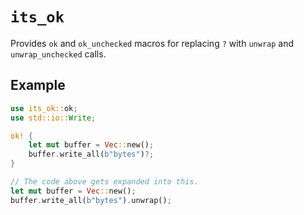 # `its_ok`

Provides `ok` and `ok_unchecked` macros for replacing `?` with `unwrap` and
`unwrap_unchecked` calls.

## Example

```rust
use its_ok::ok;
use std::io::Write;

ok! {
    let mut buffer = Vec::new();
    buffer.write_all(b"bytes")?;
}

// The code above gets expanded into this.
let mut buffer = Vec::new();
buffer.write_all(b"bytes").unwrap();
```
